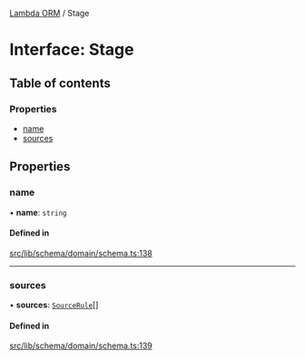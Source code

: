 [Lambda ORM](../README.md) / Stage

# Interface: Stage

## Table of contents

### Properties

- [name](Stage.md#name)
- [sources](Stage.md#sources)

## Properties

### name

• **name**: `string`

#### Defined in

[src/lib/schema/domain/schema.ts:138](https://github.com/lambda-orm/lambdaorm-base/blob/9d93c9d/src/lib/schema/domain/schema.ts#L138)

___

### sources

• **sources**: [`SourceRule`](SourceRule.md)[]

#### Defined in

[src/lib/schema/domain/schema.ts:139](https://github.com/lambda-orm/lambdaorm-base/blob/9d93c9d/src/lib/schema/domain/schema.ts#L139)
